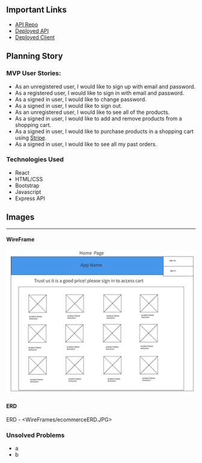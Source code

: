 ## Important Links

- [API Repo](www.link.com)
- [Deployed API](www.link.com)
- [Deployed Client](www.link.com)

## Planning Story

### MVP User Stories:

- As an unregistered user, I would like to sign up with email and password.
- As a registered user, I would like to sign in with email and password.
- As a signed in user, I would like to change password.
- As a signed in user, I would like to sign out.
- As an unregistered user, I would like to see all of the products.
- As a signed in user, I would like to add and remove products from a shopping
  cart.
- As a signed in user, I would like to purchase products in a shopping cart
  using [Stripe](https://stripe.com/docs/checkout).
- As a signed in user, I would like to see all my past orders.

### Technologies Used

- React
- HTML/CSS
- Bootstrap
- Javascript
- Express API

## Images

---

#### WireFrame

![HomePage-Wireframe](WireFrames/Home-page.png)

#### ERD
ERD - <WireFrames/ecommerceERD.JPG>

### Unsolved Problems

- a
- b
